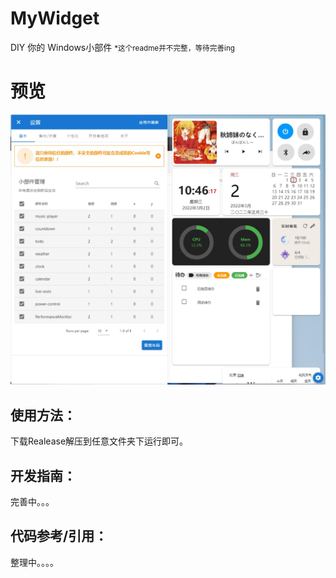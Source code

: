 # MyWidget

DIY 你的 Windows小部件
<small>*这个readme并不完整，等待完善ing</small>

# 预览
![](.\Preview\8.jpg)
## 使用方法：
下载Realease解压到任意文件夹下运行即可。


## 开发指南：
完善中。。。

## 代码参考/引用：
整理中。。。。
